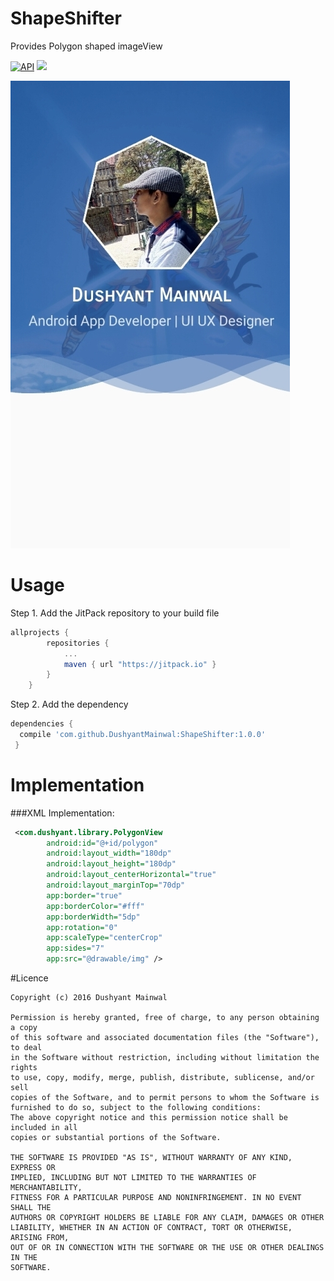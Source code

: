# ShapeShifter
Provides Polygon shaped imageView

[![API](https://img.shields.io/badge/API-13%2B-blue.svg?style=flat)](https://android-arsenal.com/api?level=9)  [![](https://jitpack.io/v/DushyantMainwal/ShapeShifter.svg)](https://jitpack.io/#DushyantMainwal/ShapeShifter)

![Screenshot](/screenshot.jpeg)

# Usage
Step 1. Add the JitPack repository to your build file
```groovy
allprojects {
        repositories {
            ...
            maven { url "https://jitpack.io" }
        }
    }
```
Step 2. Add the dependency
```groovy
dependencies {
  compile 'com.github.DushyantMainwal:ShapeShifter:1.0.0'
 }
 ```
# Implementation
###XML Implementation:
```xml
 <com.dushyant.library.PolygonView
        android:id="@+id/polygon"
        android:layout_width="180dp"
        android:layout_height="180dp"
        android:layout_centerHorizontal="true"
        android:layout_marginTop="70dp"
        app:border="true"
        app:borderColor="#fff"
        app:borderWidth="5dp"
        app:rotation="0"
        app:scaleType="centerCrop"
        app:sides="7"
        app:src="@drawable/img" />
```

#Licence
```
Copyright (c) 2016 Dushyant Mainwal

Permission is hereby granted, free of charge, to any person obtaining a copy
of this software and associated documentation files (the "Software"), to deal
in the Software without restriction, including without limitation the rights
to use, copy, modify, merge, publish, distribute, sublicense, and/or sell
copies of the Software, and to permit persons to whom the Software is
furnished to do so, subject to the following conditions:
The above copyright notice and this permission notice shall be included in all
copies or substantial portions of the Software.

THE SOFTWARE IS PROVIDED "AS IS", WITHOUT WARRANTY OF ANY KIND, EXPRESS OR
IMPLIED, INCLUDING BUT NOT LIMITED TO THE WARRANTIES OF MERCHANTABILITY,
FITNESS FOR A PARTICULAR PURPOSE AND NONINFRINGEMENT. IN NO EVENT SHALL THE
AUTHORS OR COPYRIGHT HOLDERS BE LIABLE FOR ANY CLAIM, DAMAGES OR OTHER
LIABILITY, WHETHER IN AN ACTION OF CONTRACT, TORT OR OTHERWISE, ARISING FROM,
OUT OF OR IN CONNECTION WITH THE SOFTWARE OR THE USE OR OTHER DEALINGS IN THE
SOFTWARE.
```
